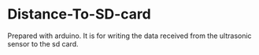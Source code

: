 # Distance-To-SD-card
Prepared with arduino. It is for writing the data received from the ultrasonic sensor to the sd card. 
